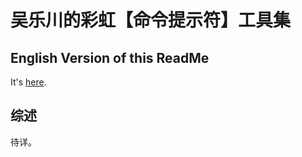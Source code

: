 <link rel="stylesheet" href="./docs/styles/markdown-styles-for-vscode-built-in-preview.css">

# 吴乐川的彩虹【命令提示符】工具集

## English Version of this ReadMe

It's [here](./ReadMe.en-US.md).


## 综述

待详。
